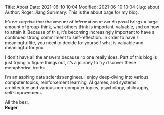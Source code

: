Title: About
Date: 2021-06-10 10:04
Modified: 2021-06-10 10:04
Slug: about
Author: Roger Jiang
Summary: This is the about page for my blog.

 It’s no surprise that the amount of information at our disposal brings a large amount of group-think, what others think is important, valuable, and on how to attain it. Because of this, it’s becoming increasingly important to have a continued strong commitment to self-reflection. In order to have a meaningful life, you need to decide for yourself what is valuable and meaningful for you.  

I don't have all the answers because no one really does. Part of this blog is just trying to figure things out, it’s a journey to try discover these metaphorical truths.  

I’m an aspiring data scientist/engineer. I enjoy deep-diving into various computer topics, reinforcement learning, AI games, and systems architecture and various non-computer topics, psychology, philosophy, self-improvement.  

All the best,  
**Roger**